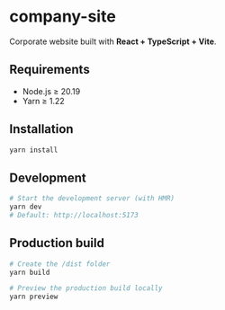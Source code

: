 # company-site

Corporate website built with **React + TypeScript + Vite**.

## Requirements

- Node.js ≥ 20.19
- Yarn ≥ 1.22

## Installation

```bash
yarn install
```

## Development

```bash
# Start the development server (with HMR)
yarn dev
# Default: http://localhost:5173
```

## Production build

```bash
# Create the /dist folder
yarn build

# Preview the production build locally
yarn preview
```
